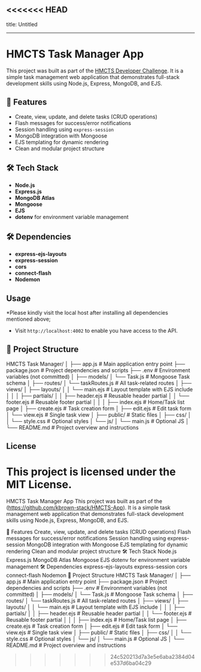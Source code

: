 <<<<<<< HEAD
---
title: Untitled

---

# HMCTS Task Manager App

This project was built as part of the [HMCTS Developer Challenge](https://github.com/kbrown-stack/HMCTS-App). It is a simple task management web application that demonstrates full-stack development skills using Node.js, Express, MongoDB, and EJS.

## 🚀 Features

- Create, view, update, and delete tasks (CRUD operations)
- Flash messages for success/error notifications
- Session handling using `express-session`
- MongoDB integration with Mongoose
- EJS templating for dynamic rendering
- Clean and modular project structure

## 🛠 Tech Stack

- **Node.js**
- **Express.js**
- **MongoDB Atlas**
- **Mongoose**
- **EJS**
- **dotenv** for environment variable management

## 🛠 Dependencies 
- **express-ejs-layouts**
- **express-session**
- **cors**
- **connect-flash**
- **Nodemon**

## Usage
*Please kindly visit the local host after installing all dependencies mentioned above;
- Visit `http://localhost:4002` to enable you have access to the API. 


## 📁 Project Structure

HMCTS Task Manager/
│
├── app.js                  # Main application entry point
├── package.json            # Project dependencies and scripts
├── .env                    # Environment variables (not committed)
│
├── models/
│   └── Task.js             # Mongoose Task schema
│
├── routes/
│   └── taskRoutes.js       # All task-related routes
│
├── views/
│   ├── layouts/
│   │   └── main.ejs        # Layout template with EJS include
│   │
│   ├── partials/
│   │   ├── header.ejs      # Reusable header partial
│   │   └── footer.ejs      # Reusable footer partial
│   │
│   ├── index.ejs           # Home/Task list page
│   ├── create.ejs          # Task creation form
│   ├── edit.ejs            # Edit task form
│   └── view.ejs            # Single task view
│
├── public/                 # Static files
│   ├── css/
│   │   └── style.css       # Optional styles
│   └── js/
│       └── main.js         # Optional JS
│
└── README.md               # Project overview and instructions

## License
This project is licensed under the MIT License.
=======
HMCTS Task Manager App
This project was built as part of the (https://github.com/kbrown-stack/HMCTS-App). It is a simple task management web application that demonstrates full-stack development skills using Node.js, Express, MongoDB, and EJS.

🚀 Features
Create, view, update, and delete tasks (CRUD operations)
Flash messages for success/error notifications
Session handling using express-session
MongoDB integration with Mongoose
EJS templating for dynamic rendering
Clean and modular project structure
🛠 Tech Stack
Node.js
Express.js
MongoDB Atlas
Mongoose
EJS
dotenv for environment variable management
🛠 Dependencies
express-ejs-layouts
express-session
cors
connect-flash
Nodemon
📁 Project Structure
HMCTS Task Manager/
│
├── app.js # Main application entry point
├── package.json # Project dependencies and scripts
├── .env # Environment variables (not committed)
│
├── models/
│ └── Task.js # Mongoose Task schema
│
├── routes/
│ └── taskRoutes.js # All task-related routes
│
├── views/
│ ├── layouts/
│ │ └── main.ejs # Layout template with EJS include
│ │
│ ├── partials/
│ │ ├── header.ejs # Reusable header partial
│ │ └── footer.ejs # Reusable footer partial
│ │
│ ├── index.ejs # Home/Task list page
│ ├── create.ejs # Task creation form
│ ├── edit.ejs # Edit task form
│ └── view.ejs # Single task view
│
├── public/ # Static files
│ ├── css/
│ │ └── style.css # Optional styles
│ └── js/
│ └── main.js # Optional JS
│
└── README.md # Project overview and instructions
>>>>>>> 24c520213d7a3e5e6aba2384d04e537d6ba04c29
